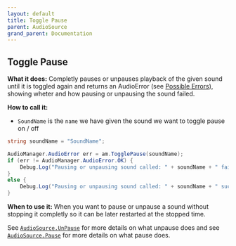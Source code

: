 ```yaml
---
layout: default
title: Toggle Pause
parent: AudioSource
grand_parent: Documentation
---
```


## Toggle Pause
**What it does:**
Completly pauses or unpauses playback of the given sound until it is toggled again and returns an AudioError (see [Possible Errors](https://mathewhdyt.github.io/Unity-Audio-Manager/docs/documentation/index/#possible-errors)), showing wheter and how pausing or unpausing the sound failed.

**How to call it:**
- ```SoundName``` is the ```name``` we have given the sound we want to toggle pause on / off

```csharp
string soundName = "SoundName";

AudioManager.AudioError err = am.TogglePause(soundName);
if (err != AudioManager.AudioError.OK) {
    Debug.Log("Pausing or unpausing sound called: " + soundName + " failed with error id: " + err);
}
else {
    Debug.Log("Pausing or unpausing sound called: " + soundName + " succesfull");
}
```

**When to use it:**
When you want to pause or unpause a sound without stopping it completly so it can be later restarted at the stopped time.

See [```AudioSource.UnPause```](https://docs.unity3d.com/2021.2/Documentation/ScriptReference/AudioSource.UnPause.html) for more details on what unpause does and see [```AudioSource.Pause```](https://docs.unity3d.com/2021.2/Documentation/ScriptReference/AudioSource.Pause.html) for more details on what pause does.
